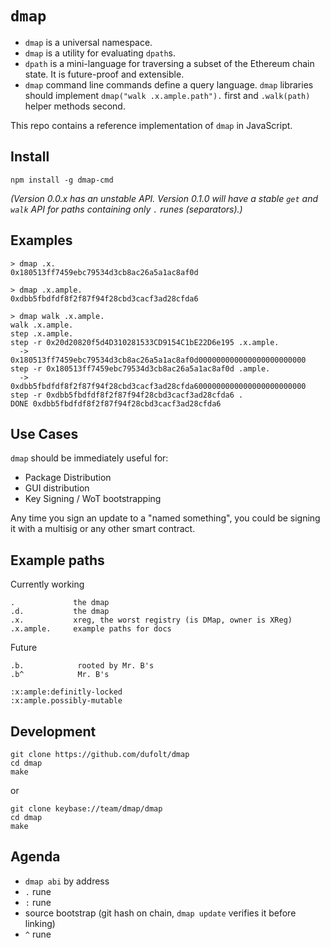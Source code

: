 `dmap`
===

* `dmap` is a universal namespace.
* `dmap` is a utility for evaluating `dpath`s.
* `dpath` is a mini-language for traversing a subset of the Ethereum chain state. It is future-proof and extensible.
* `dmap` command line commands define a query language. `dmap` libraries should implement `dmap("walk .x.ample.path").` first and `.walk(path)` helper methods second.

This repo contains a reference implementation of `dmap` in JavaScript.

Install
---
```
npm install -g dmap-cmd
```
*(Version 0.0.x has an unstable API. Version 0.1.0 will have a stable `get` and `walk` API for paths containing only `.` runes (separators).)*

Examples
---
```
> dmap .x.
0x180513ff7459ebc79534d3cb8ac26a5a1ac8af0d

> dmap .x.ample.
0xdbb5fbdfdf8f2f87f94f28cbd3cacf3ad28cfda6

> dmap walk .x.ample.
walk .x.ample.
step .x.ample.
step -r 0x20d20820f5d4D310281533CD9154C1bE22D6e195 .x.ample.
  -> 0x180513ff7459ebc79534d3cb8ac26a5a1ac8af0d000000000000000000000000
step -r 0x180513ff7459ebc79534d3cb8ac26a5a1ac8af0d .ample.
  -> 0xdbb5fbdfdf8f2f87f94f28cbd3cacf3ad28cfda6000000000000000000000000
step -r 0xdbb5fbdfdf8f2f87f94f28cbd3cacf3ad28cfda6 .
DONE 0xdbb5fbdfdf8f2f87f94f28cbd3cacf3ad28cfda6
```

Use Cases
---

`dmap` should be immediately useful for:

* Package Distribution
* GUI distribution
* Key Signing / WoT bootstrapping

Any time you sign an update to a "named something", you could be signing it with a multisig or any other smart contract.

Example paths
---

Currently working
```
.             the dmap
.d.           the dmap
.x.           xreg, the worst registry (is DMap, owner is XReg)
.x.ample.     example paths for docs
```

Future
```
.b.            rooted by Mr. B's
.b^            Mr. B's

:x:ample:definitly-locked  
:x:ample.possibly-mutable 
```


Development
---
```
git clone https://github.com/dufolt/dmap
cd dmap
make
```
or
```
git clone keybase://team/dmap/dmap
cd dmap
make
```

Agenda
---

* `dmap abi` by address
* `.` rune
* `:` rune
* source bootstrap (git hash on chain, `dmap update` verifies it before linking)
* `^` rune


